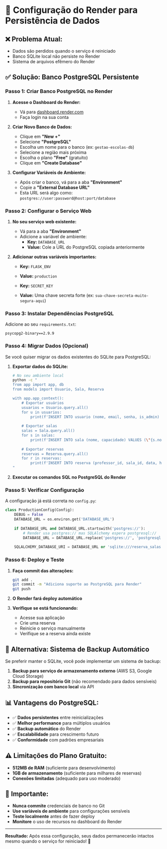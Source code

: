 # 🚀 Configuração do Render para Persistência de Dados

## ❌ **Problema Atual:**
- Dados são perdidos quando o serviço é reiniciado
- Banco SQLite local não persiste no Render
- Sistema de arquivos efêmero do Render

## ✅ **Solução: Banco PostgreSQL Persistente**

### **Passo 1: Criar Banco PostgreSQL no Render**

1. **Acesse o Dashboard do Render:**
   - Vá para [dashboard.render.com](https://dashboard.render.com)
   - Faça login na sua conta

2. **Criar Novo Banco de Dados:**
   - Clique em **"New +"**
   - Selecione **"PostgreSQL"**
   - Escolha um nome para o banco (ex: `gestao-escolas-db`)
   - Selecione a região mais próxima
   - Escolha o plano **"Free"** (gratuito)
   - Clique em **"Create Database"**

3. **Configurar Variáveis de Ambiente:**
   - Após criar o banco, vá para a aba **"Environment"**
   - Copie a **"External Database URL"**
   - Esta URL será algo como: `postgres://user:password@host:port/database`

### **Passo 2: Configurar o Serviço Web**

1. **No seu serviço web existente:**
   - Vá para a aba **"Environment"**
   - Adicione a variável de ambiente:
     - **Key:** `DATABASE_URL`
     - **Value:** Cole a URL do PostgreSQL copiada anteriormente

2. **Adicionar outras variáveis importantes:**
   - **Key:** `FLASK_ENV`
   - **Value:** `production`

   - **Key:** `SECRET_KEY`
   - **Value:** Uma chave secreta forte (ex: `sua-chave-secreta-muito-segura-aqui`)

### **Passo 3: Instalar Dependências PostgreSQL**

Adicione ao seu `requirements.txt`:
```
psycopg2-binary==2.9.9
```

### **Passo 4: Migrar Dados (Opcional)**

Se você quiser migrar os dados existentes do SQLite para PostgreSQL:

1. **Exportar dados do SQLite:**
   ```bash
   # No seu ambiente local
   python -c "
   from app import app, db
   from models import Usuario, Sala, Reserva
   
   with app.app_context():
       # Exportar usuários
       usuarios = Usuario.query.all()
       for u in usuarios:
           print(f'INSERT INTO usuario (nome, email, senha, is_admin) VALUES (\"{u.nome}\", \"{u.email}\", \"{u.senha}\", {u.is_admin});')
       
       # Exportar salas
       salas = Sala.query.all()
       for s in salas:
           print(f'INSERT INTO sala (nome, capacidade) VALUES (\"{s.nome}\", {s.capacidade});')
       
       # Exportar reservas
       reservas = Reserva.query.all()
       for r in reservas:
           print(f'INSERT INTO reserva (professor_id, sala_id, data, horario_inicio, horario_fim, data_criacao) VALUES ({r.professor_id}, {r.sala_id}, \"{r.data}\", \"{r.horario_inicio}\", \"{r.horario_fim}\", \"{r.data_criacao}\");')
   "
   ```

2. **Executar os comandos SQL no PostgreSQL do Render**

### **Passo 5: Verificar Configuração**

A configuração já está correta no `config.py`:

```python
class ProductionConfig(Config):
    DEBUG = False
    DATABASE_URL = os.environ.get('DATABASE_URL')
    
    if DATABASE_URL and DATABASE_URL.startswith('postgres://'):
        # Render usa postgres:// mas SQLAlchemy espera postgresql://
        DATABASE_URL = DATABASE_URL.replace('postgres://', 'postgresql://', 1)
    
    SQLALCHEMY_DATABASE_URI = DATABASE_URL or 'sqlite:///reserva_salas.db'
```

### **Passo 6: Deploy e Teste**

1. **Faça commit das alterações:**
   ```bash
   git add .
   git commit -m "Adiciona suporte ao PostgreSQL para Render"
   git push
   ```

2. **O Render fará deploy automático**

3. **Verifique se está funcionando:**
   - Acesse sua aplicação
   - Crie uma reserva
   - Reinicie o serviço manualmente
   - Verifique se a reserva ainda existe

## 🔧 **Alternativa: Sistema de Backup Automático**

Se preferir manter o SQLite, você pode implementar um sistema de backup:

1. **Backup para serviço de armazenamento externo** (AWS S3, Google Cloud Storage)
2. **Backup para repositório Git** (não recomendado para dados sensíveis)
3. **Sincronização com banco local** via API

## 📊 **Vantagens do PostgreSQL:**

- ✅ **Dados persistentes** entre reinicializações
- ✅ **Melhor performance** para múltiplos usuários
- ✅ **Backup automático** do Render
- ✅ **Escalabilidade** para crescimento futuro
- ✅ **Conformidade** com padrões empresariais

## ⚠️ **Limitações do Plano Gratuito:**

- **512MB de RAM** (suficiente para desenvolvimento)
- **1GB de armazenamento** (suficiente para milhares de reservas)
- **Conexões limitadas** (adequado para uso moderado)

## 🚨 **Importante:**

- **Nunca commite** credenciais de banco no Git
- **Use variáveis de ambiente** para configurações sensíveis
- **Teste localmente** antes de fazer deploy
- **Monitore** o uso de recursos no dashboard do Render

---

**Resultado:** Após essa configuração, seus dados permanecerão intactos mesmo quando o serviço for reiniciado! 🎉
